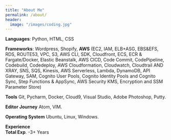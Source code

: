 ```yaml
---
title: "About Me"
permalink: /about/
header:
  image: "/images/coding.jpg"
---
```


**Languages**: Python, HTML, CSS  

**Frameworks**: Wordpress, Shopify, **AWS** (EC2, IAM, ELB+ASG, EBS&EFS, RDS, ROUTE53, VPC, S3, AWS CLI, SDK, Cloudfront, ECS, ECR & Fargate/Docker, Elastic Beanstalk, AWS CICD, Code Commit, CodePipeline, Codebuild, Codedeploy, AWS Cloudformation, Cloudwatch, Cloudtrail AND XRAY, SNS, SQS, Kinesis, AWS Serverless, Lambda, DynamoDB, API Gateway, SAM, Cognito User Pools, Cognito Identity Pools and Cognito Sync, Step Functions & AppSync, AWS Security KMS, Encryption and SSM Parameter Store)

**Tools** Git, Pycharm, Docker, Cloud9, Visual Studio, Adobe Photoshop, Putty.  

**Editor Journey** Atom, VIM.  

**Operating System** Ubuntu, Linux, Windows.  

**Experience**  
**Total Exp**. -3+ Years
